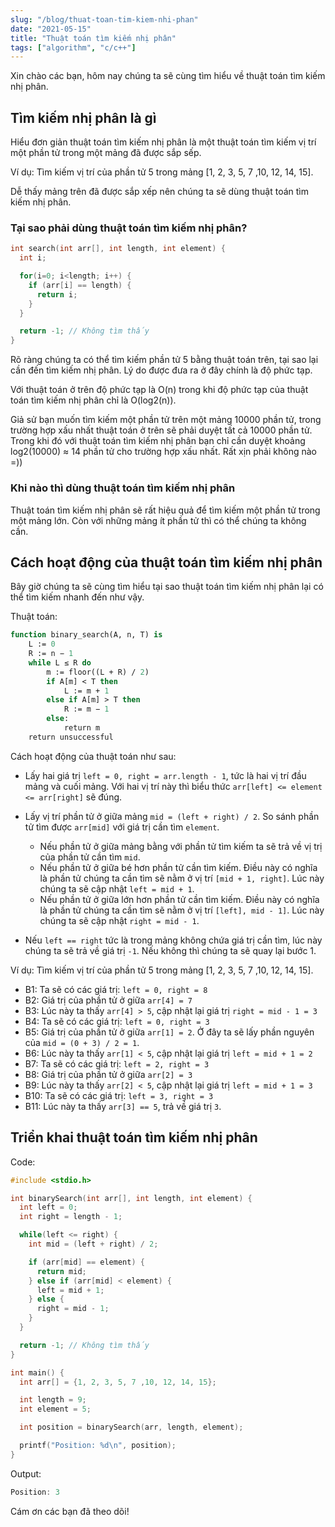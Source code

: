 ```yaml
---
slug: "/blog/thuat-toan-tim-kiem-nhi-phan"
date: "2021-05-15"
title: "Thuật toán tìm kiếm nhị phân"
tags: ["algorithm", "c/c++"]
---
```


Xin chào các bạn, hôm nay chúng ta sẽ cùng tìm hiểu về thuật toán tìm kiếm nhị phân.

## Tìm kiếm nhị phân là gì

Hiểu đơn giản thuật toán tìm kiếm nhị phân là một thuật toán tìm kiếm vị trí một phần tử trong một mảng đã được sắp sếp.

Ví dụ:
Tìm kiếm vị trí của phần tử 5 trong mảng [1, 2, 3, 5, 7 ,10, 12, 14, 15].

Dễ thấy mảng trên đã được sắp xếp nên chúng ta sẽ dùng thuật toán tìm kiếm nhị phân.

### Tại sao phải dùng thuật toán tìm kiếm nhị phân?

```c
int search(int arr[], int length, int element) {
  int i;

  for(i=0; i<length; i++) {
    if (arr[i] == length) {
      return i;
    }
  }

  return -1; // Không tìm thấy
}
```

Rõ ràng chúng ta có thể tìm kiếm phần tử 5 bằng thuật toán trên, tại sao lại cần đến tìm kiếm nhị phân. Lý do được đưa ra ở đây chính là độ phức tạp.

Với thuật toán ở trên độ phức tạp là O(n) trong khi độ phức tạp của thuật toán tìm kiếm nhị phân chỉ là O(log2(n)).

Giả sử bạn muốn tìm kiếm một phần tử trên một mảng 10000 phần tử, trong trường hợp xấu nhất thuật toán ở trên sẽ phải duyệt tất cả 10000 phần tử. Trong khi đó với thuật toán tìm kiếm nhị phân bạn chỉ cần duyệt khoảng log2(10000) ≈ 14 phần tử cho trường hợp xấu nhất. Rất xịn phải không nào =))

### Khi nào thì dùng thuật toán tìm kiếm nhị phân

Thuật toán tìm kiếm nhị phân sẽ rất hiệu quả để tìm kiếm một phần tử trong một mảng lớn. Còn với những mảng ít phần tử thì có thể chúng ta không cần.

## Cách hoạt động của thuật toán tìm kiếm nhị phân

Bây giờ chúng ta sẽ cùng tìm hiểu tại sao thuật toán tìm kiếm nhị phân lại có thể tìm kiếm nhanh đến như vậy.

Thuật toán:

```pascal
function binary_search(A, n, T) is
    L := 0
    R := n − 1
    while L ≤ R do
        m := floor((L + R) / 2)
        if A[m] < T then
            L := m + 1
        else if A[m] > T then
            R := m − 1
        else:
            return m
    return unsuccessful
```

Cách hoạt động của thuật toán như sau:

- Lấy hai giá trị `left = 0, right = arr.length - 1`, tức là hai vị trí đầu mảng và cuối mảng. Với hai vị trí này thì biểu thức `arr[left] <= element <= arr[right]` sẽ đúng.
- Lấy vị trí phần tử ở giữa mảng `mid = (left + right) / 2`. So sánh phần tử tìm được `arr[mid]` với giá trị cần tìm `element`.

  - Nếu phần tử ở giữa mảng bằng với phần tử tìm kiếm ta sẽ trả về vị trị của phần tử cần tìm `mid`.
  - Nếu phần tử ở giữa bé hơn phần tử cần tìm kiếm. Điều này có nghĩa là phần tử chúng ta cần tìm sẽ nằm ở vị trí `[mid + 1, right]`. Lúc này chúng ta sẽ cập nhật `left = mid + 1`.
  - Nếu phần tử ở giữa lớn hơn phần tử cần tìm kiếm. Điều này có nghĩa là phần tử chúng ta cần tìm sẽ nằm ở vị trí `[left], mid - 1]`. Lúc này chúng ta sẽ cập nhật `right = mid - 1`.

- Nếu `left == right` tức là trong mảng không chứa giá trị cần tìm, lúc này chúng ta sẽ trả về giá trị `-1`. Nếu không thì chúng ta sẽ quay lại bước 1.

Ví dụ:
Tìm kiếm vị trí của phần tử 5 trong mảng [1, 2, 3, 5, 7 ,10, 12, 14, 15].

- B1: Ta sẽ có các giá trị: `left = 0, right = 8`
- B2: Giá trị của phần tử ở giữa `arr[4] = 7`
- B3: Lúc này ta thấy `arr[4] > 5`, cập nhật lại giá trị `right = mid - 1 = 3`
- B4: Ta sẽ có các giá trị: `left = 0, right = 3`
- B5: Giá trị của phần tử ở giữa `arr[1] = 2`. Ở đây ta sẽ lấy phần nguyên của `mid = (0 + 3) / 2 = 1`.
- B6: Lúc này ta thấy `arr[1] < 5`, cập nhật lại giá trị `left = mid + 1 = 2`
- B7: Ta sẽ có các giá trị: `left = 2, right = 3`
- B8: Giá trị của phần tử ở giữa `arr[2] = 3`
- B9: Lúc này ta thấy `arr[2] < 5`, cập nhật lại giá trị `left = mid + 1 = 3`
- B10: Ta sẽ có các giá trị: `left = 3, right = 3`
- B11: Lúc này ta thấy `arr[3] == 5`, trả về giá trị `3`.

## Triển khai thuật toán tìm kiếm nhị phân

Code:

```c
#include <stdio.h>

int binarySearch(int arr[], int length, int element) {
  int left = 0;
  int right = length - 1;

  while(left <= right) {
    int mid = (left + right) / 2;

    if (arr[mid] == element) {
      return mid;
    } else if (arr[mid] < element) {
      left = mid + 1;
    } else {
      right = mid - 1;
    }
  }

  return -1; // Không tìm thấy
}

int main() {
  int arr[] = {1, 2, 3, 5, 7 ,10, 12, 14, 15};

  int length = 9;
  int element = 5;

  int position = binarySearch(arr, length, element);

  printf("Position: %d\n", position);
}
```

Output:

```c
Position: 3
```

Cám ơn các bạn đã theo dõi!
